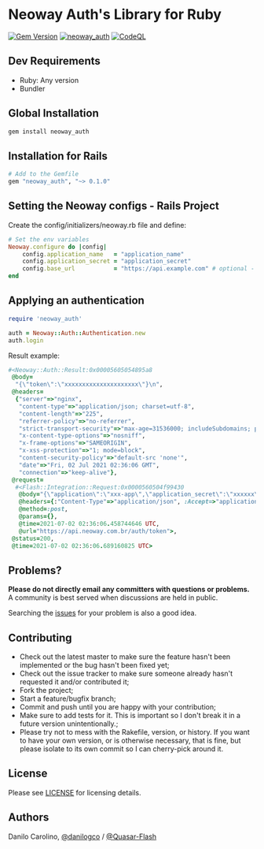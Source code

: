 Neoway Auth's Library for Ruby
==============

[![Gem Version](https://badge.fury.io/rb/neoway_auth.svg)](https://badge.fury.io/rb/neoway_auth)
[![neoway_auth](https://github.com/Quasar-Flash/neoway_auth/actions/workflows/tests.yml/badge.svg)](https://github.com/Quasar-Flash/neoway_auth/actions/workflows/tests.yml)
[![CodeQL](https://github.com/Quasar-Flash/neoway_auth/actions/workflows/codeql.yml/badge.svg)](https://github.com/Quasar-Flash/neoway_auth/actions/workflows/codeql.yml)

Dev Requirements
-----------------

- Ruby: Any version
- Bundler

Global Installation
-----------------

```ruby
gem install neoway_auth
```

Installation for Rails
-----------------

```ruby
# Add to the Gemfile
gem "neoway_auth", "~> 0.1.0"
```

Setting the Neoway configs - Rails Project
-----------------

Create the config/initializers/neoway.rb file and define:

```ruby
# Set the env variables
Neoway.configure do |config|
    config.application_name   = "application_name"
    config.application_secret = "application_secret"
    config.base_url           = "https://api.example.com" # optional - default: https://api.neoway.com.br
end
```

Applying an authentication
-----------------

```ruby
require 'neoway_auth'

auth = Neoway::Auth::Authentication.new
auth.login
```

Result example:

```ruby
#<Neoway::Auth::Result:0x00005605054895a8
 @body=
  "{\"token\":\"xxxxxxxxxxxxxxxxxxxxx\"}\n",
 @headers=
  {"server"=>"nginx",
   "content-type"=>"application/json; charset=utf-8",
   "content-length"=>"225",
   "referrer-policy"=>"no-referrer",
   "strict-transport-security"=>"max-age=31536000; includeSubdomains; preload",
   "x-content-type-options"=>"nosniff",
   "x-frame-options"=>"SAMEORIGIN",
   "x-xss-protection"=>"1; mode=block",
   "content-security-policy"=>"default-src 'none'",
   "date"=>"Fri, 02 Jul 2021 02:36:06 GMT",
   "connection"=>"keep-alive"},
 @request=
  #<Flash::Integration::Request:0x0000560504f99430
   @body="{\"application\":\"xxx-app\",\"application_secret\":\"xxxxxx\"}",
   @headers={:"Content-Type"=>"application/json", :Accept=>"application/json"},
   @method=:post,
   @params={},
   @time=2021-07-02 02:36:06.458744646 UTC,
   @url="https://api.neoway.com.br/auth/token">,
 @status=200,
 @time=2021-07-02 02:36:06.689160825 UTC>
```

Problems?
-----------------

**Please do not directly email any committers with questions or problems.**
A community is best served when discussions are held in public.

Searching the [issues](https://github.com/Quasar-Flash/neoway_auth/issues)
for your problem is also a good idea.

Contributing
-----------------

- Check out the latest master to make sure the feature hasn't been implemented
or the bug hasn't been fixed yet;
- Check out the issue tracker to make sure someone already hasn't requested it
and/or contributed it;
- Fork the project;
- Start a feature/bugfix branch;
- Commit and push until you are happy with your contribution;
- Make sure to add tests for it. This is important so I don't break it in a
future version unintentionally.;
- Please try not to mess with the Rakefile, version, or history. If you want to
have your own version, or is otherwise necessary, that is fine, but please
isolate to its own commit so I can cherry-pick around it.

License
-----------------

Please see [LICENSE](https://github.com/Quasar-Flash/neoway_auth/blob/master/LICENSE.txt)
for licensing details.

Authors
-----------------

Danilo Carolino, [@danilogco](https://github.com/danilogco) / [@Quasar-Flash](https://github.com/Quasar-Flash)

